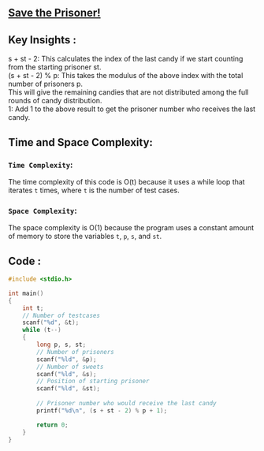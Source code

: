 ## [Save the Prisoner!](https://www.hackerrank.com/challenges/save-the-prisoner/problem)

## Key Insights : 
s + st - 2: This calculates the index of the last candy if we start counting from the starting prisoner st.<br>
(s + st - 2) % p: This takes the modulus of the above index with the total number of prisoners p.<br> 
This will give the remaining candies that are not distributed among the full rounds of candy distribution.<br>
1: Add 1 to the above result to get the prisoner number who receives the last candy.<br>

## Time and Space Complexity:
### `Time Complexity`:
The time complexity of this code is O(t) because it uses a while loop that iterates `t` times, where `t` is the number of test cases.

### `Space Complexity`:
The space complexity is O(1) because the program uses a constant amount of memory to store the variables `t`, `p`, `s`, and `st`.

## Code :
```c
#include <stdio.h>

int main()
{
    int t;
    // Number of testcases
    scanf("%d", &t);
    while (t--)
    {
        long p, s, st;
        // Number of prisoners
        scanf("%ld", &p);
        // Number of sweets
        scanf("%ld", &s);
        // Position of starting prisoner
        scanf("%ld", &st);
        
        // Prisoner number who would receive the last candy
        printf("%d\n", (s + st - 2) % p + 1);

        return 0;
    }
}
```
